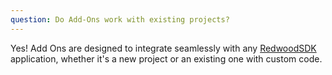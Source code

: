 ```yaml
---
question: Do Add-Ons work with existing projects?
---
```


Yes! Add Ons are designed to integrate seamlessly with any [RedwoodSDK](https://rwsdk.com) application, whether it's a new project or an existing one with custom code.